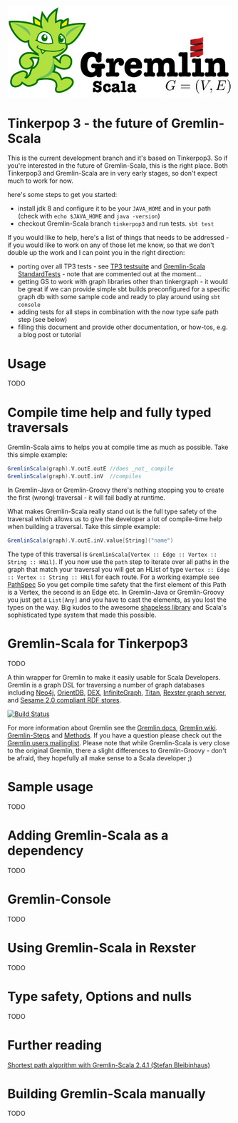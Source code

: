 ![logo](https://github.com/mpollmeier/gremlin-scala/raw/master/doc/images/gremlin-scala-logo.png)

Tinkerpop 3 - the future of Gremlin-Scala
=============
This is the current development branch and it's based on Tinkerpop3. So if you're interested in the future of Gremlin-Scala, this is the right place. Both Tinkerpop3 and Gremlin-Scala are in very early stages, so don't expect much to work for now.

 here's some steps to get you started:

* install jdk 8 and configure it to be your `JAVA_HOME` and in your path (check with `echo $JAVA_HOME` and `java -version`)
* checkout Gremlin-Scala branch `tinkerpop3` and run tests. `sbt test`

If you would like to help, here's a list of things that needs to be addressed - if you would like to work on any of those let me know, so that we don't double up the work and I can point you in the right direction:

* porting over all TP3 tests - see [TP3 testsuite](https://github.com/tinkerpop/tinkerpop3/tree/master/gremlin-test/src/main/java/com/tinkerpop/gremlin/process/graph/step) and [Gremlin-Scala StandardTests](https://github.com/mpollmeier/gremlin-scala/blob/tinkerpop3/src/test/scala/com/tinkerpop/gremlin/scala/GremlinStandardTestSuite.scala) - note that are commented out at the moment...
* getting GS to work with graph libraries other than tinkergraph - it would be great if we can provide simple sbt builds preconfigured for a specific graph db with some sample code and ready to play around using `sbt console`
* adding tests for all steps in combination with the now type safe path step (see below)
* filling this document and provide other documentation, or how-tos, e.g. a blog post or tutorial

Usage
=============
TODO

Compile time help and fully typed traversals
=============
Gremlin-Scala aims to helps you at compile time as much as possible. Take this simple example:

```scala
GremlinScala(graph).V.outE.outE //does _not_ compile
GremlinScala(graph).V.outE.inV  //compiles
```

In Gremlin-Java or Gremlin-Groovy there's nothing stopping you to create the first (wrong) traversal - it will fail badly at runtime. 

What makes Gremlin-Scala really stand out is the full type safety of the traversal which allows us to give the developer a lot of compile-time help when building a traversal. Take this simple example:

```scala
GremlinScala(graph).V.outE.inV.value[String]("name")
```

The type of this traversal is `GremlinScala[Vertex :: Edge :: Vertex :: String :: HNil]`. If you now use the `path` step to iterate over all paths in the graph that match your traversal you will get an HList of type `Vertex :: Edge :: Vertex :: String :: HNil` for each route. For a working example see [PathSpec](https://github.com/mpollmeier/gremlin-scala/blob/tinkerpop3/src/test/scala/com/tinkerpop/gremlin/scala/PathSpec.scala)
So you get compile time safety that the first element of this Path is a Vertex, the second is an Edge etc. In Gremlin-Java or Gremlin-Groovy you just get a `List[Any]` and you have to cast the elements, as you lost the types on the way. Big kudos to the awesome [shapeless library](https://github.com/milessabin/shapeless/) and Scala's sophisticated type system that made this possible. 

Gremlin-Scala for Tinkerpop3
=============
TODO

A thin wrapper for Gremlin to make it easily usable for Scala Developers. 
Gremlin is a graph DSL for traversing a number of graph databases including
[Neo4j](http://neo4j.org/),
[OrientDB](http://www.orientechnologies.com/),
[DEX](http://www.sparsity-technologies.com/dex),
[InfiniteGraph](http://www.infinitegraph.com/),
[Titan](http://thinkaurelius.github.com/titan/),
[Rexster graph server](http://rexster.tinkerpop.com),
and [Sesame 2.0 compliant RDF stores](http://www.openrdf.org).

[![Build Status](https://secure.travis-ci.org/mpollmeier/gremlin-scala.png?branch=master)](http://travis-ci.org/mpollmeier/gremlin-scala)

For more information about Gremlin see the [Gremlin docs](http://gremlindocs.com/), [Gremlin wiki](https://github.com/tinkerpop/gremlin/wiki).
[Gremlin-Steps](https://github.com/tinkerpop/gremlin/wiki/Gremlin-Steps) and [Methods](https://github.com/tinkerpop/gremlin/wiki/Gremlin-Methods). 
If you have a question please check out the [Gremlin users mailinglist](https://groups.google.com/forum/#!forum/gremlin-users).
Please note that while Gremlin-Scala is very close to the original Gremlin, there a slight differences to Gremlin-Groovy - don't be afraid, they hopefully all make sense to a Scala developer ;)


Sample usage
=============
TODO

Adding Gremlin-Scala as a dependency
=============
TODO

Gremlin-Console
=============
TODO

Using Gremlin-Scala in Rexster
=============
TODO

Type safety, Options and nulls
=============
TODO

Further reading
=============
[Shortest path algorithm with Gremlin-Scala 2.4.1 (Stefan Bleibinhaus)](http://bleibinha.us/blog/2013/10/scala-and-graph-databases-with-gremlin-scala)


Building Gremlin-Scala manually
=============
TODO


